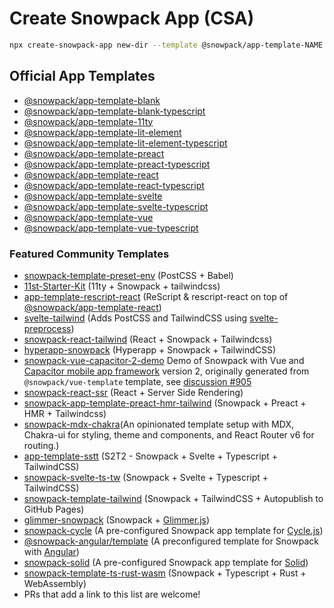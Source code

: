 # Create Snowpack App (CSA)

```sh
npx create-snowpack-app new-dir --template @snowpack/app-template-NAME [--use-yarn | --use-pnpm | --no-install | --no-git]
```

## Official App Templates

- [@snowpack/app-template-blank](https://github.com/withastro/snowpack/tree/main/create-snowpack-app/app-template-blank)
- [@snowpack/app-template-blank-typescript](https://github.com/withastro/snowpack/tree/main/create-snowpack-app/app-template-blank-typescript)
- [@snowpack/app-template-11ty](https://github.com/withastro/snowpack/tree/main/create-snowpack-app/app-template-11ty)
- [@snowpack/app-template-lit-element](https://github.com/withastro/snowpack/tree/main/create-snowpack-app/app-template-lit-element)
- [@snowpack/app-template-lit-element-typescript](https://github.com/withastro/snowpack/tree/main/create-snowpack-app/app-template-lit-element-typescript)
- [@snowpack/app-template-preact](https://github.com/withastro/snowpack/tree/main/create-snowpack-app/app-template-preact)
- [@snowpack/app-template-preact-typescript](https://github.com/withastro/snowpack/tree/main/create-snowpack-app/app-template-preact-typescript)
- [@snowpack/app-template-react](https://github.com/withastro/snowpack/tree/main/create-snowpack-app/app-template-react)
- [@snowpack/app-template-react-typescript](https://github.com/withastro/snowpack/tree/main/create-snowpack-app/app-template-react-typescript)
- [@snowpack/app-template-svelte](https://github.com/withastro/snowpack/tree/main/create-snowpack-app/app-template-svelte)
- [@snowpack/app-template-svelte-typescript](https://github.com/withastro/snowpack/tree/main/create-snowpack-app/app-template-svelte-typescript)
- [@snowpack/app-template-vue](https://github.com/withastro/snowpack/tree/main/create-snowpack-app/app-template-vue)
- [@snowpack/app-template-vue-typescript](https://github.com/withastro/snowpack/tree/main/create-snowpack-app/app-template-vue-typescript)

### Featured Community Templates

- [snowpack-template-preset-env](https://github.com/argyleink/snowpack-template-preset-env) (PostCSS + Babel)
- [11st-Starter-Kit](https://github.com/stefanfrede/11st-starter-kit) (11ty +
  Snowpack + tailwindcss)
- [app-template-rescript-react](https://github.com/jihchi/app-template-rescript-react) (ReScript & rescript-react on top of [@snowpack/app-template-react](https://github.com/withastro/snowpack/tree/main/create-snowpack-app/app-template-react))
- [svelte-tailwind](https://github.com/agneym/svelte-tailwind-snowpack) (Adds PostCSS and TailwindCSS using [svelte-preprocess](https://github.com/sveltejs/svelte-preprocess))
- [snowpack-react-tailwind](https://github.com/mrkldshv/snowpack-react-tailwind) (React + Snowpack + Tailwindcss)
- [hyperapp-snowpack](https://github.com/bmartel/hyperapp-snowpack) (Hyperapp + Snowpack + TailwindCSS)
- [snowpack-vue-capacitor-2-demo](https://github.com/brodybits/snowpack-vue-capacitor-2-demo) Demo of Snowpack with Vue and [Capacitor mobile app framework](https://capacitorjs.com/) version 2, originally generated from `@snowpack/vue-template` template, see [discussion #905](https://github.com/withastro/snowpack/discussions/905)
- [snowpack-react-ssr](https://github.com/matthoffner/snowpack-react-ssr) (React + Server Side Rendering)
- [snowpack-app-template-preact-hmr-tailwind](https://github.com/Mozart409/snowpack-app-template-preact-hmr-tailwind) (Snowpack + Preact + HMR + Tailwindcss)
- [snowpack-mdx-chakra](https://github.com/molebox/snowpack-mdx)(An opinionated template setup with MDX, Chakra-ui for styling, theme and components, and React Router v6 for routing.)
- [app-template-sstt](https://github.com/LBrian/app-template-s2t2) (S2T2 - Snowpack + Svelte + Typescript + TailwindCSS)
- [snowpack-svelte-ts-tw](https://github.com/GarrettCannon/snowpack-svelte-ts-tw) (Snowpack + Svelte + Typescript + TailwindCSS)
- [snowpack-template-tailwind](https://github.com/jonalvarezz/snowpack-template-tailwind) (Snowpack + TailwindCSS + Autopublish to GitHub Pages)
- [glimmer-snowpack](https://github.com/rajasegar/glimmer-snowpack) (Snowpack + [Glimmer.js](https://glimmerjs.com))
- [snowpack-cycle](https://github.com/rajasegar/snowpack-cycle) (A pre-configured Snowpack app template for [Cycle.js](https://cycle.js.org))
- [@snowpack-angular/template](https://github.com/YogliB/snowpack-angular/tree/main/templates/base) (A preconfigured template for Snowpack with [Angular](https://angular.io))
- [snowpack-solid](https://github.com/amoutonbrady/snowpack-solid) (A pre-configured Snowpack app template for [Solid](https://github.com/ryansolid/solid))
- [snowpack-template-ts-rust-wasm](https://github.com/jake-pauls/snowpack-template-ts-rust-wasm) (Snowpack + Typescript + Rust + WebAssembly)
- PRs that add a link to this list are welcome!
